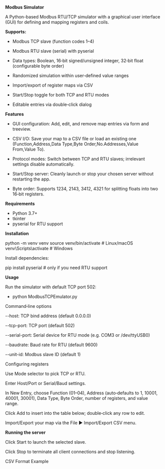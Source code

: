 **Modbus Simulator**

A Python-based Modbus RTU/TCP simulator with a graphical user interface (GUI) for defining and mapping registers and coils. 

**Supports:**

- Modbus TCP slave (function codes 1–4)

- Modbus RTU slave (serial) with pyserial

- Data types: Boolean, 16‑bit signed/unsigned integer, 32‑bit float (configurable byte order)

- Randomized simulation within user‑defined value ranges

- Import/export of register maps via CSV

- Start/Stop toggle for both TCP and RTU modes

- Editable entries via double‑click dialog

**Features**

- GUI configuration: Add, edit, and remove map entries via form and treeview.

- CSV I/O: Save your map to a CSV file or load an existing one (Function,Address,Data Type,Byte Order,No.Addresses,Value From,Value To).

- Protocol modes: Switch between TCP and RTU slaves; irrelevant settings disable automatically.

- Start/Stop server: Cleanly launch or stop your chosen server without restarting the app.

- Byte order: Supports 1234, 2143, 3412, 4321 for splitting floats into two 16‑bit registers.

**Requirements**
- Python 3.7+
- tkinter
- pyserial for RTU support

**Installation**

python -m venv venv
source venv/bin/activate   # Linux/macOS
venv\\Scripts\\activate  # Windows

Install dependencies:

pip install pyserial  # only if you need RTU support

**Usage**

Run the simulator with default TCP port 502:

- python ModbusTCPEmulator.py

Command‑line options

--host: TCP bind address (default 0.0.0.0)

--tcp-port: TCP port (default 502)

--serial-port: Serial device for RTU mode (e.g. COM3 or /dev/ttyUSB0)

--baudrate: Baud rate for RTU (default 9600)

--unit-id: Modbus slave ID (default 1)

Configuring registers

Use Mode selector to pick TCP or RTU.

Enter Host/Port or Serial/Baud settings.

In New Entry, choose Function (01–04), Address (auto‑defaults to 1, 10001, 40001, 30001), Data Type, Byte Order, number of registers, and value range.

Click Add to insert into the table below; double‑click any row to edit.

Import/Export your map via the File ▶ Import/Export CSV menu.

**Running the server**

Click Start to launch the selected slave.

Click Stop to terminate all client connections and stop listening.

CSV Format Example
